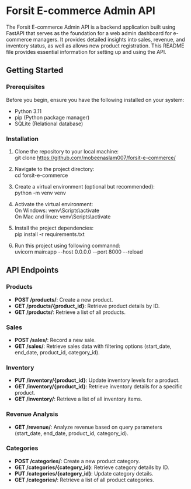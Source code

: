 # Forsit E-commerce Admin API

The Forsit E-commerce Admin API is a backend application built using FastAPI that serves as the foundation for a web admin dashboard for e-commerce managers. It provides detailed insights into sales, revenue, and inventory status, as well as allows new product registration. This README file provides essential information for setting up and using the API.

## Getting Started

### Prerequisites

Before you begin, ensure you have the following installed on your system:

- Python 3.11
- pip (Python package manager)
- SQLite (Relational database)

### Installation

1. Clone the repository to your local machine:<br>
        git clone https://github.com/mobeenaslam007/forsit-e-commerce/

2. Navigate to the project directory:<br>
       cd forsit-e-commerce
   
4. Create a virtual environment (optional but recommended):<br>
       python -m venv venv

5. Activate the virtual environment:<br>
       On Windows: venv\Scripts\activate<br>
       On Mac and linux: venv\Scripts\activate

6. Install the project dependencies:<br>
       pip install -r requirements.txt

7. Run this project using following commannd:<br>
   uvicorn main:app --host 0.0.0.0 --port 8000 --reload


## API Endpoints

### Products

- **POST /products/**: Create a new product.
- **GET /products/{product_id}**: Retrieve product details by ID.
- **GET /products/**: Retrieve a list of all products.

### Sales

- **POST /sales/**: Record a new sale.
- **GET /sales/**: Retrieve sales data with filtering options (start_date, end_date, product_id, category_id).

### Inventory

- **PUT /inventory/{product_id}**: Update inventory levels for a product.
- **GET /inventory/{product_id}**: Retrieve inventory details for a specific product.
- **GET /inventory/**: Retrieve a list of all inventory items.

### Revenue Analysis

- **GET /revenue/**: Analyze revenue based on query parameters (start_date, end_date, product_id, category_id).

### Categories

- **POST /categories/**: Create a new product category.
- **GET /categories/{category_id}**: Retrieve category details by ID.
- **PUT /categories/{category_id}**: Update category details.
- **GET /categories/**: Retrieve a list of all product categories.

  
